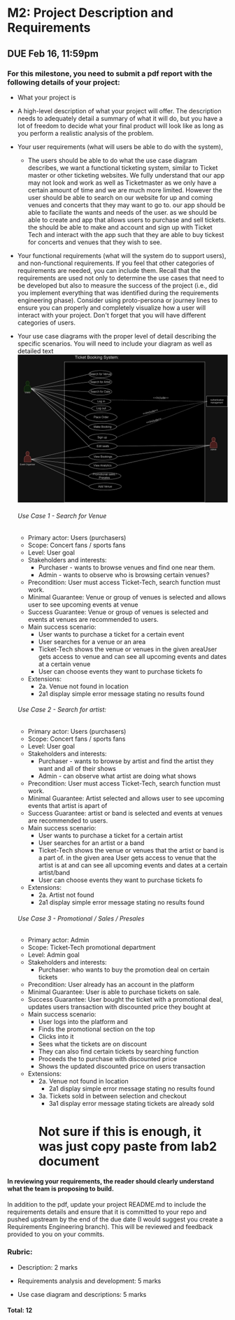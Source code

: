 # M2: Project Description and Requirements
## DUE Feb 16, 11:59pm

### For this milestone, you need to submit a pdf report with the following details of your project:

- What your project is
- A high-level description of what your project will offer. The description needs to adequately detail a summary of what it will do, but you have a lot of freedom to decide what your final product will look like as long as you perform a realistic analysis of the problem.  
- Your user requirements (what will users be able to do with the system),
    - The users should be able to do what the use case diagram describes, we want a functional ticketing system, similar to Ticket master or other ticketing websites. We fully understand that our app may not look and work as well as Ticketmaster as we only have a certain amount of time and we are much more limited. However the user should be able to search on our website for up and coming venues and concerts that they may want to go to. our app should be able to faciliate the wants and needs of the user. as we should be able to create and app that allows users to purchase and sell tickets. the should be able to make and account and sign up with Ticket Tech and interact with the app such that they are able to buy tickest for concerts and venues that they wish to see.
- Your functional requirements (what will the system do to support users), and non-functional requirements. If you feel that other categories of requirements are needed, you can include them.  Recall that the requirements are used not only to determine the use cases that need to be developed but also to measure the success of the project (i.e., did you implement everything that was identified during the requirements engineering phase). Consider using proto-persona or journey lines to ensure you can properly and completely visualize how a user will interact with your project.  Don't forget that you will have different categories of users.  
- Your use case diagrams with the proper level of detail describing the specific scenarios.  You will need to include your diagram as well as detailed text ![Use-Case-Diagram](../images/Ticket-Teck-UseCaseDiagram.jpg)   

    ###### Use Case 1 - Search for Venue
    - Primary actor: Users (purchasers)
    - Scope: Concert fans / sports fans
    - Level: User goal
    - Stakeholders and interests:
        - Purchaser - wants to browse venues and find one near them.
        - Admin - wants to observe who is browsing certain venues?
    - Precondition: User must access Ticket-Tech, search function must work.
    - Minimal Guarantee: Venue or group of venues is selected and allows user to see upcoming events at venue
    - Success Guarantee: Venue or group of venues is selected and events at venues are recommended to users. 
    - Main success scenario:
        - User wants to purchase a ticket for a certain event
        - User searches for a venue or an area
        - Ticket-Tech shows the venue or venues in the given areaUser gets access to venue and can see all upcoming events and dates at a certain venue
        - User can choose events they want to purchase tickets fo
    - Extensions:
        - 2a. Venue not found in location
	    - 2a1 display simple error message stating no results found
    ###### Use Case 2 - Search for artist:
    - Primary actor: Users (purchasers)
    - Scope: Concert fans / sports fans
    - Level: User goal
    - Stakeholders and interests:
        - Purchaser - wants to browse by artist and find the artist they want and all of their shows
        - Admin - can observe what artist are doing what shows 
    - Precondition: User must access Ticket-Tech, search function must work.
    - Minimal Guarantee: Artist selected and allows user to see upcoming events that artist is apart of 
    - Success Guarantee: artist or band is selected and events at venues are recommended to users.
    - Main success scenario:
        - User wants to purchase a ticket for a certain artist
        - User searches for an artist or a band
        - Ticket-Tech shows the venue or venues that the artist or band is a part of. in the given area User gets access to venue that the artist is at  and can see all upcoming events and dates at a certain artist/band
        - User can choose events they want to purchase tickets fo
    - Extensions:
        - 2a. Artist not found
        - 2a1 display simple error message stating no results found

    ###### Use Case 3 - Promotional / Sales / Presales
    - Primary actor: Admin
    - Scope: Ticket-Tech promotional department
    - Level: Admin goal
    - Stakeholders and interests:
        - Purchaser: who wants to buy the promotion deal on certain tickets 
    - Precondition: User already has an account in the platform
    - Minimal Guarantee: User is able to purchase tickets on sale.
    - Success Guarantee: User bought the ticket with a promotional deal, updates users
    transaction with discounted price they bought at 
    - Main success scenario:
        - User logs into the platform and 
        - Finds the promotional section on the top
        - Clicks into it
        - Sees what the tickets are on discount
        - They can also find certain tickets by searching function
        - Proceeds the to purchase with discounted price
        - Shows the updated discounted price on users transaction
    - Extensions:
        - 2a. Venue not found in location
	        - 2a1 display simple error message stating no results found
        - 3a. Tickets sold in between selection and checkout
	        - 3a1 display error message stating tickets are already sold
            # Not sure if this is enough, it was just copy paste from lab2 document


#### In reviewing your requirements, the reader should clearly understand what the team is proposing to build. 

 

In addition to the pdf, update your project README.md to include the requirements details and ensure that it is committed to your repo and pushed upstream by the end of the due date (I would suggest you create a Requirements Engineering branch). This will be reviewed and feedback provided to you on your commits.  

 

### Rubric:
- Description: 2 marks

- Requirements analysis and development: 5 marks

- Use case diagram and descriptions: 5 marks

#### Total: 12 